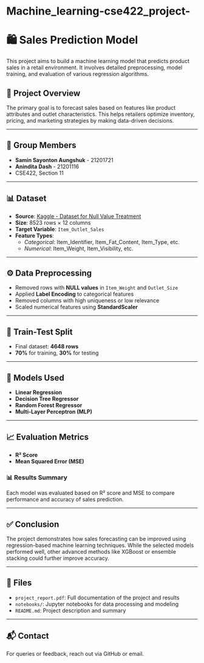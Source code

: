 # Machine_learning-cse422_project-

# 🛍️ Sales Prediction Model

This project aims to build a machine learning model that predicts product sales in a retail environment. It involves detailed preprocessing, model training, and evaluation of various regression algorithms.

## 📁 Project Overview

The primary goal is to forecast sales based on features like product attributes and outlet characteristics. This helps retailers optimize inventory, pricing, and marketing strategies by making data-driven decisions.

---

## 👥 Group Members

- **Samin Sayonton Aungshuk** - 21201721  
- **Anindita Dash** - 21201116  
- CSE422, Section 11

---

## 📊 Dataset

- **Source**: [Kaggle - Dataset for Null Value Treatment](https://www.kaggle.com/datasets/akalyasubramanian/dataset-for-null-value-treatment)
- **Size**: 8523 rows × 12 columns
- **Target Variable**: `Item_Outlet_Sales`
- **Feature Types**:
  - *Categorical*: Item_Identifier, Item_Fat_Content, Item_Type, etc.
  - *Numerical*: Item_Weight, Item_Visibility, etc.

---

## ⚙️ Data Preprocessing

- Removed rows with **NULL values** in `Item_Weight` and `Outlet_Size`
- Applied **Label Encoding** to categorical features
- Removed columns with high uniqueness or low relevance
- Scaled numerical features using **StandardScaler**

---

## 🧪 Train-Test Split

- Final dataset: **4648 rows**
- **70%** for training, **30%** for testing

---

## 🤖 Models Used

- **Linear Regression**
- **Decision Tree Regressor**
- **Random Forest Regressor**
- **Multi-Layer Perceptron (MLP)**

---

## 📈 Evaluation Metrics

- **R² Score**
- **Mean Squared Error (MSE)**

### 📊 Results Summary

Each model was evaluated based on R² score and MSE to compare performance and accuracy of sales prediction.

---

## ✅ Conclusion

The project demonstrates how sales forecasting can be improved using regression-based machine learning techniques. While the selected models performed well, other advanced methods like XGBoost or ensemble stacking could further improve accuracy.

---

## 📂 Files

- `project_report.pdf`: Full documentation of the project and results
- `notebooks/`: Jupyter notebooks for data processing and modeling
- `README.md`: Project description and summary

---

## 📬 Contact

For queries or feedback, reach out via GitHub or email.

